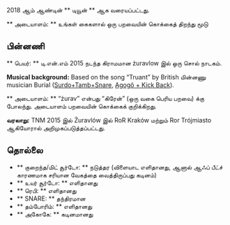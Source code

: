 2018 ஆம் ஆண்டின் ** டியூன் ** ஆக வரையப்பட்டது.

** அடையாளம்: ** உங்கள் கைகளால் ஒரு பறவையின் கொக்கைத் திறந்து மூடு

## பின்னணி

** பெயர்: ** டி.என்.எம் 2015 நடந்த கிராமமான żuravlow இல் ஒரு சொல் நாடகம்.

**Musical background:** Based on the song “Truant” by British மின்னணு musician
Burial ([Surdo+Tamb+Snare](https://youtu.be/8u4D0wAc2AA?t=1m48s), [Agogô + Kick
Back](https://youtu.be/8u4D0wAc2AA?t=6m27s)).

** அடையாளம்: ** “żurav” என்பது “கிரேன்” (ஒரு வகை பெரிய பறவை) க்கு போலந்து.
அடையாளம் பறவையின் கொக்கைக் குறிக்கிறது.

**வரலாறு:** TNM 2015 இல் Żuravlów இல் RoR Kraków மற்றும் Ror Trójmiasto
ஆகியோரால் அறிமுகப்படுத்தப்பட்டது.

## தொல்லை

* ** குறைந்த/மிட் சூர்டோ: ** நடுத்தர (விளையாட எளிதானது, ஆனால் ஆஃப் பீட்ச்
  காரணமாக சரியான வேகத்தை வைத்திருப்பது கடினம்)
* ** உயர் சூர்டோ: ** எளிதானது
* ** ரெபி: ** எளிதானது
* ** SNARE: ** தந்திரமான
* ** தம்போரிம்: ** எளிதானது
* ** அகோகே: ** கடினமானது
